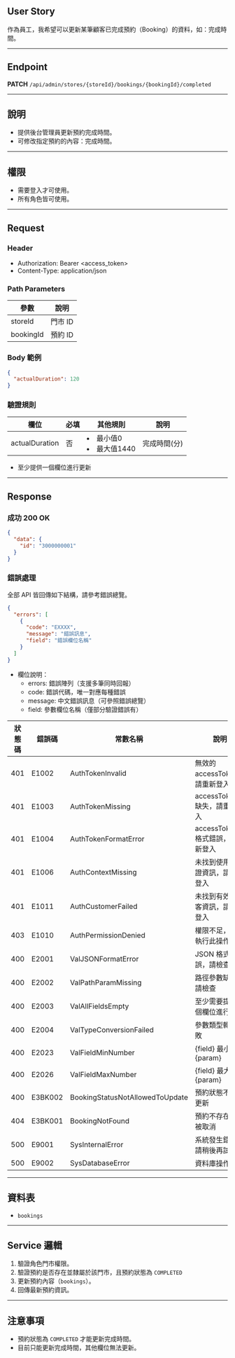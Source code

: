 ## User Story

作為員工，我希望可以更新某筆顧客已完成預約（Booking）的資料，如：完成時間。

---

## Endpoint

**PATCH** `/api/admin/stores/{storeId}/bookings/{bookingId}/completed`

---

## 說明

- 提供後台管理員更新預約完成時間。
- 可修改指定預約的內容：完成時間。

---

## 權限

- 需要登入才可使用。
- 所有角色皆可使用。

---

## Request

### Header

- Authorization: Bearer <access_token>
- Content-Type: application/json

### Path Parameters

| 參數      | 說明    |
| --------- | ------- |
| storeId   | 門市 ID |
| bookingId | 預約 ID |

### Body 範例

```json
{
  "actualDuration": 120
}
```

### 驗證規則

| 欄位           | 必填 | 其他規則                  | 說明         |
| -------------- | ---- | ------------------------- | ------------ |
| actualDuration | 否   | <li>最小值0<li>最大值1440 | 完成時間(分) |


- 至少提供一個欄位進行更新

---

## Response

### 成功 200 OK

```json
{
  "data": {
    "id": "3000000001"
  }
}
```

### 錯誤處理

全部 API 皆回傳如下結構，請參考錯誤總覽。

```json
{
  "errors": [
    {
      "code": "EXXXX",
      "message": "錯誤訊息",
      "field": "錯誤欄位名稱"
    }
  ]
}
```

- 欄位說明：
  - errors: 錯誤陣列（支援多筆同時回報）
  - code: 錯誤代碼，唯一對應每種錯誤
  - message: 中文錯誤訊息（可參照錯誤總覽）
  - field: 參數欄位名稱（僅部分驗證錯誤有）

| 狀態碼 | 錯誤碼  | 常數名稱                        | 說明                             |
| ------ | ------- | ------------------------------- | -------------------------------- |
| 401    | E1002   | AuthTokenInvalid                | 無效的 accessToken，請重新登入   |
| 401    | E1003   | AuthTokenMissing                | accessToken 缺失，請重新登入     |
| 401    | E1004   | AuthTokenFormatError            | accessToken 格式錯誤，請重新登入 |
| 401    | E1006   | AuthContextMissing              | 未找到使用者認證資訊，請重新登入 |
| 401    | E1011   | AuthCustomerFailed              | 未找到有效的顧客資訊，請重新登入 |
| 403    | E1010   | AuthPermissionDenied            | 權限不足，無法執行此操作         |
| 400    | E2001   | ValJSONFormatError              | JSON 格式錯誤，請檢查            |
| 400    | E2002   | ValPathParamMissing             | 路徑參數缺失，請檢查             |
| 400    | E2003   | ValAllFieldsEmpty               | 至少需要提供一個欄位進行更新     |
| 400    | E2004   | ValTypeConversionFailed         | 參數類型轉換失敗                 |
| 400    | E2023   | ValFieldMinNumber               | {field} 最小值為 {param}         |
| 400    | E2026   | ValFieldMaxNumber               | {field} 最大值為 {param}         |
| 400    | E3BK002 | BookingStatusNotAllowedToUpdate | 預約狀態不允許更新               |
| 404    | E3BK001 | BookingNotFound                 | 預約不存在或已被取消             |
| 500    | E9001   | SysInternalError                | 系統發生錯誤，請稍後再試         |
| 500    | E9002   | SysDatabaseError                | 資料庫操作失敗                   |

---

## 資料表

- `bookings`

---

## Service 邏輯
1. 驗證角色門市權限。
2. 驗證預約是否存在並隸屬於該門市，且預約狀態為 `COMPLETED`
3. 更新預約內容（`bookings`）。
4. 回傳最新預約資訊。

---

## 注意事項
- 預約狀態為 `COMPLETED` 才能更新完成時間。
- 目前只能更新完成時間，其他欄位無法更新。
